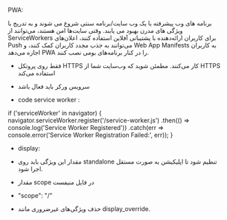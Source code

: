 PWA‌:

برنامه های وب پیشرفته با یک وب سایت/برنامه سنتی شروع می شوند و به تدریج با ویژگی های مدرن بهبود می یابند. وقتی سایت‌ها امن هستند، می‌توانند از ServiceWorkers برای کاربران ارائه‌دهنده با پشتیبانی آفلاین استفاده کنند، اعلان‌های Push می‌توانند به جذب مجدد کاربران کمک کنند، و Web App Manifests به کاربران اجازه می‌دهد PWA را در کنار برنامه‌های بومی نصب کنند.




- فقط روی پروتکل HTTPS کار می‌کنند. مطمئن شوید که وب‌سایت شما از HTTPS استفاده می‌کند

- سرویس ورکر باید فعال باشد

- code service worker : 

if ('serviceWorker' in navigator) {
  navigator.serviceWorker.register('/service-worker.js')
    .then(() => console.log('Service Worker Registered'))
    .catch(err => console.error('Service Worker Registration Failed:', err));
}

- display:
-  مقدار این ویژگی باید روی standalone تنظیم شود تا اپلیکیشن به صورت مستقل اجرا شود.

-  مقدار scope در فایل منیفست
-  "scope": "/"

- حذف ویژگی‌های غیرضروری مانند display_override.


